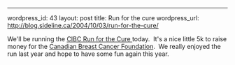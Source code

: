 --- 
wordpress_id: 43
layout: post
title: Run for the cure
wordpress_url: http://blog.sideline.ca/2004/10/03/run-for-the-cure/

We'll be running the <a href="https://www.cibcrunforthecure.com/info/en/runsites/edmonton.html">CIBC Run for the Cure </a>today.  It's a nice little 5k to raise money for the <a href="http://www.cbcf.org/">Canadian Breast Cancer Foundation</a>.  We really enjoyed the run last year and hope to have some fun again this year.
